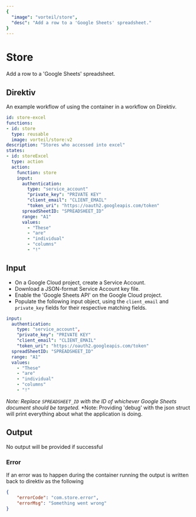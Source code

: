 ```yaml
---
{
  "image": "vorteil/store",
  "desc": "Add a row to a 'Google Sheets' spreadsheet."
}
---
```


# Store

Add a row to a 'Google Sheets' spreadsheet.

## Direktiv
An example workflow of using the container in a workflow on Direktiv.
```yaml
id: store-excel
functions: 
- id: store
  type: reusable
  image: vorteil/store:v2
description: "Stores who accessed into excel"
states:
- id: storeExcel
  type: action
  action:
    function: store
    input:
      authentication:
        type: "service_account"
        "private_key": "PRIVATE KEY"
        "client_email": "CLIENT_EMAIL"
        "token_uri": "https://oauth2.googleapis.com/token"
      spreadSheetID: "SPREADSHEET_ID"
      range: "A1"
      values: 
        - "These"
        - "are"
        - "individual"
        - "columns"
        - "!"
```

## Input

- On a Google Cloud project, create a Service Account.
- Download a JSON-format Service Account key file.
- Enable the 'Google Sheets API' on the Google Cloud project.
- Populate the following input object, using the `client_email` and `private_key` fields for their respective matching fields.

```yaml
input:
  authentication:
    type: "service_account",
    "private_key": "PRIVATE KEY"
    "client_email": "CLIENT_EMAIL"
    "token_uri": "https://oauth2.googleapis.com/token"
  spreadSheetID: "SPREADSHEET_ID"
  range: "A1"
  values: 
    - "These"
    - "are"
    - "individual"
    - "columns"
    - "!"
```

*Note: Replace `SPREADSHEET_ID` with the ID of whichever Google Sheets document should be targeted.*
*Note: Providing 'debug' with the json struct will print everything about what the application is doing.

## Output

No output will be provided if successful

### Error

If an error was to happen during the container running the output is written back to direktiv as the following

```json
{
    "errorCode": "com.store.error",
    "errorMsg": "Something went wrong"
}
```
